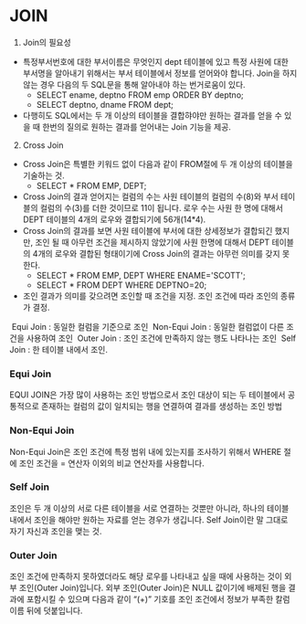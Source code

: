  # JOIN  
  
 1. Join의 필요성  
 - 특정부서번호에 대한 부서이름은 무엇인지 dept 테이블에 있고 특정 사원에 대한 부서명을 알아내기 위해서는 부서 테이블에서 정보를 얻어와야 합니다. Join을 하지 않는 경우 다음의 두 SQL문을 통해 알아내야 하는 번거로움이 있다.
   - SELECT ename, deptno FROM emp ORDER BY deptno;
   - SELECT deptno, dname FROM dept;
 - 다행히도 SQL에서는 두 개 이상의 테이블을 결합햐야만 원하는 결과를 얻을 수 있을 때 한번의 질의로 원하는 결과를 얻어내는 Join 기능을 제공.
  
  
 2. Cross Join  
 - Cross Join은 특별한 키워드 없이 다음과 같이 FROM절에 두 개 이상의 테이블을 기술하는 것.
   - SELECT * FROM EMP, DEPT; 
 - Cross Join의 결과 얻어지는 컬럼의 수는 사원 테이블의 컬럼의 수(8)와 부서 테이블의 컬럼의 수(3)를 더한 것이므로 11이 됩니다. 로우 수는 사원 한 명에 대해서 DEPT 테이블의 4개의 로우와 결합되기에 56개(14*4). 
 - Cross Join의 결과를 보면 사원 테이블에 부서에 대한 상세정보가 결합되긴 했지만, 조인 될 때 아무런 조건을 제시하지 않았기에 사원 한명에 대해서 DEPT 테이블의 4개의 로우와 결합된 형태이기에 Cross Join의 결과는 아무런 의미를 갖지 못 한다.
   - SELECT * FROM EMP, DEPT WHERE ENAME='SCOTT';
   - SELECT * FROM DEPT WHERE DEPTNO=20;
 - 조인 결과가 의미를 갖으려면 조인할 때 조건을 지정. 조인 조건에 따라 조인의 종류가 결정.

­	Equi Join : 동일한 컬럼을 기준으로 조인
­	Non-Equi Join : 동일한 컬럼없이 다른 조건을 사용하여 조인
­	Outer Join : 조인 조건에 만족하지 않는 행도 나타나는 조인
­	Self Join : 한 테이블 내에서 조인.

 ### Equi Join 
EQUI JOIN은 가장 많이 사용하는 조인 방법으로서 조인 대상이 되는 두 테이블에서 공통적으로 존재하는 컬럼의 값이 일치되는 행을 연결하여 결과를 생성하는 조인 방법 

 ### Non-Equi Join
Non-Equi Join은 조인 조건에 특정 범위 내에 있는지를 조사하기 위해서 WHERE 절에 조인 조건을 = 연산자 이외의 비교 연산자를 사용합니다. 

 ### Self Join
조인은 두 개 이상의 서로 다른 테이블을 서로 연결하는 것뿐만 아니라, 하나의 테이블 내에서 조인을 해야만 원하는 자료를 얻는 경우가 생깁니다. Self Join이란 말 그대로 자기 자신과 조인을 맺는 것. 

 ### Outer Join
조인 조건에 만족하지 못하였더라도 해당 로우를 나타내고 싶을 때에 사용하는 것이 외부 조인(Outer Join)입니다. 외부 조인(Outer Join)은 NULL 값이기에 배제된 행을 결과에 포함시킬 수 있으며 다음과 같이 “(+)” 기호를 조인 조건에서 정보가 부족한 칼럼 이름 뒤에 덧붙입니다. 






